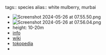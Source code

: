 tags:: species
alias:: white mulberry, murbai

- ![Screenshot 2024-05-26 at 07.55.50.png](https://peach-geographical-bat-397.mypinata.cloud/ipfs/QmUY6FWcBPz7bWN5ZU6F9Fk3TGjNW5j8ZjWJnQpgnbv7tR)
- ![Screenshot 2024-05-26 at 07.56.04.png](https://peach-geographical-bat-397.mypinata.cloud/ipfs/QmXLfi7rTEAN3Zb8p89umVcqBBHBsYJpZGfsooZ7u9mpxN)
- height: 10-20m
- [info](http://www.plantsofasia.com/index/morus/0-100)
- [wiki](https://en.wikipedia.org/wiki/Muntingia)
- [tokopedia](https://www.tokopedia.com/aksr-1/new-biji-benih-buah-mulberry-morus-alba-seeds-pasti-puas?extParam=ivf%3Dfalse%26src%3Dsearch)
-